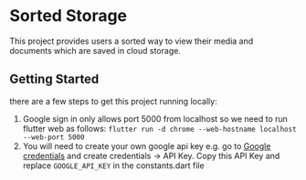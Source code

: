 # Sorted Storage

This project provides users a sorted way to view their media and documents which are 
saved in cloud storage. 

## Getting Started

there are a few steps to get this project running locally: 
1. Google sign in only allows port 5000 from localhost so we need to run flutter web as follows:
```flutter run -d chrome --web-hostname localhost --web-port 5000```
2. You will need to create your own google api key  e.g. go to 
[Google credentials](https://console.cloud.google.com/apis/credentials) and 
create credentials -> API Key. 
Copy this API Key and replace ```GOOGLE_API_KEY``` in the constants.dart file

